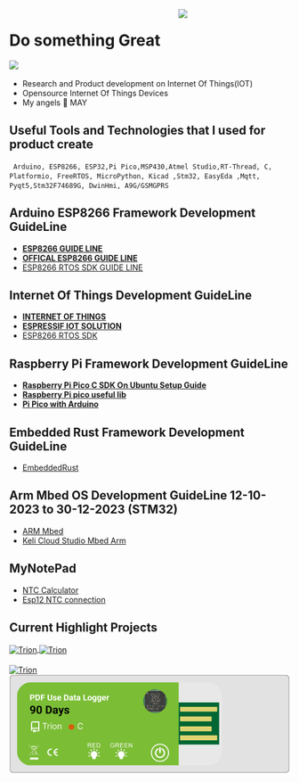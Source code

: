<img align='right' src='https://user-images.githubusercontent.com/5713670/87202985-820dcb80-c2b6-11ea-9f56-7ec461c497c3.gif' width='200'> 



<h1>Do something Great</h1>
<img src="https://github-readme-stats.vercel.app/api?username=Trion&&show_icons=true&title_color=ffffff&icon_color=bb2acf&text_color=daf7dc&bg_color=151515"/>





- Research and Product development on Internet Of Things(IOT)
- Opensource Internet Of Things Devices
- My angels 💙 MAY
  






## Useful Tools and Technologies that I used for product create 
` Arduino, ESP8266, ESP32,Pi Pico,MSP430,Atmel Studio,RT-Thread, C, Platformio, FreeRTOS, MicroPython, Kicad ,Stm32, EasyEda ,Mqtt, Pyqt5,Stm32F74689G, DwinHmi, A9G/GSMGPRS`

## Arduino ESP8266 Framework Development GuideLine 
- <a href="https://tttapa.github.io/ESP8266/Chap05%20-%20Network%20Protocols.html"><strong>ESP8266 GUIDE LINE</strong></a>
- <a href="https://arduino-esp8266.readthedocs.io/en/latest/"><strong>OFFICAL ESP8266 GUIDE LINE</strong></a>
- <a href="https://docs.espressif.com/projects/esp8266-rtos-sdk/en/latest/get-started/index.html">ESP8266 RTOS SDK GUIDE LINE</a>
## Internet Of Things Development GuideLine
- <a href="https://github.com/HQarroum/awesome-iot#readme"><strong>INTERNET OF THINGS</strong></a>
- <a href = "https://docs.espressif.com/projects/espressif-esp-iot-solution/en/latest/gettingstarted.html"><Strong>ESPRESSIF IOT SOLUTION</Strong></a>
- <a href = "https://github.com/espressif/ESP8266_RTOS_SDK">ESP8266 RTOS SDK</a>
## Raspberry Pi Framework Development GuideLine
- <a href="https://lindevs.com/set-up-raspberry-pi-pico-sdk-on-ubuntu"><strong>Raspberry Pi Pico C SDK On Ubuntu Setup Guide</strong></a>
- <a href="https://forums.raspberrypi.com/viewtopic.php?t=305620"><strong>Raspberry Pi pico useful lib</strong></a>
- <a href="https://arduino-pico.readthedocs.io/en/latest/install.html"><strong>Pi Pico with Arduino</strong></a>
## Embedded Rust Framework Development GuideLine
- <a href="https://docs.rust-embedded.org/book/">EmbeddedRust</a>
## Arm Mbed OS Development GuideLine 12-10-2023 to 30-12-2023 (STM32) 
- <a href="https://os.mbed.com/">ARM Mbed </a>
- <a href="https://studio.keil.arm.com/auth/login/">Keli Cloud Studio Mbed Arm</a>
## MyNotePad
- <a href="https://product.tdk.com/en/search/sensor/ntc/chip-ntc-thermistor/simulation?utm_source=google&utm_medium=cpc&utm_campaign=search_simcal-ntc_1&gad_source=1&gclid=CjwKCAiAx_GqBhBQEiwAlDNAZlxESKYvQ7JAsjTH0ev_oeIF_69KB69FuAZcJRNFCyIB_yJCRLclIxoCwqQQAvD_BwE"> NTC Calculator</a>
- <a href="http://fabacademy.org/2020/labs/waag/students/harm-vanvugt/posts/2020/03/12/week09.html">Esp12 NTC connection</a>


##  Current Highlight Projects

 <a href="https://github.com/Trion">
  <img align="center" src="https://github.com/Ultrathings-Electronic/WaterLevelController/blob/main/hight.svg" alt="Trion" />
</a>

<a href="https://github.com/Trion">
  <img align="center" src="https://github.com/Trion/Sensors_fw_tester/blob/main/Soil%20Moisture.svg" alt="Trion" />
</a>
<br>
<br>


<a href="https://github.com/Trion">
  <img align="center" src="https://github.com/Techmation-Tech-Team/SmartWifiSmokeDetector/blob/main/smokeDetector.svg" alt="Trion" />
</a> 

<a href="https://github.com/Trion">
  <img align="center" src="https://github.com/awsome-pipico-csdk-lib/readme/blob/main/logger.svg" alt="Trion" />
</a> 

<br> 

<!---
Trion/Trion is a ✨ special ✨ repository because its `README.md` (this file) appears on your GitHub profile.
You can click the Preview link to take a look at your changes.
--->
